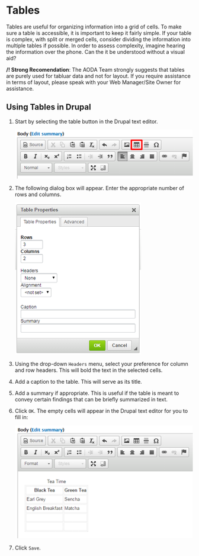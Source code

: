 # Tables

Tables are useful for organizing information into a grid of cells. To make sure a table is accessible, it is important to keep it fairly simple. If your table is complex, with split or merged cells, consider dividing the information into multiple tables if possible. In order to assess complexity, imagine hearing the information over the phone. Can the it be understood without a visual aid?

**/! Strong Recomendation**: The AODA Team strongly suggests that tables are purely used for tabluar data and not for layout. If you require assistance in terms of layout, please speak with your Web Manager/Site Owner for assistance.

## Using Tables in Drupal

1. Start by selecting the table button in the Drupal text editor.

    ![Highlight of the table button in the Drupal text editor](../.gitbook/assets/tables-1%20%284%29.png)

2. The following dialog box will appear. Enter the appropriate number of rows and columns.

    ![Table properties dialog box](../.gitbook/assets/tables-2%20%281%29.png)

3. Using the drop-down `Headers` menu, select your preference for column and row headers. This will bold the text in the selected cells.
4. Add a caption to the table. This will serve as its title. 
5. Add a summary if appropriate. This is useful if the table is meant to convey certain findings that can be briefly summarized in text.
6. Click `OK`. The empty cells will appear in the Drupal text editor for you to fill in:

    ![Empty table cells](../.gitbook/assets/tables-3%20%284%29.png)

7. Click `Save`.

